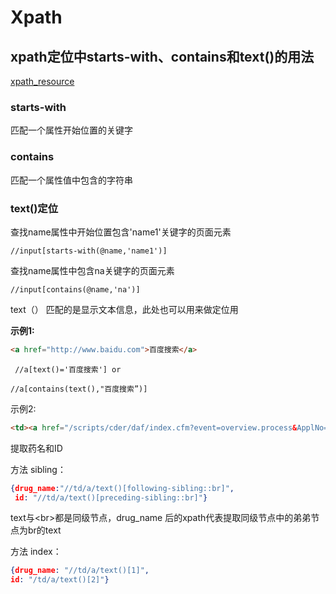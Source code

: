 # Xpath

## xpath定位中starts-with、contains和text()的用法

[xpath_resource](https://devhints.io/xpath)

### starts-with

匹配一个属性开始位置的关键字

### contains 

匹配一个属性值中包含的字符串

### text()定位

  查找name属性中开始位置包含'name1'关键字的页面元素

```
//input[starts-with(@name,'name1')] 
```

   查找name属性中包含na关键字的页面元素

```
//input[contains(@name,'na')]  
```

text（） 匹配的是显示文本信息，此处也可以用来做定位用

**示例1:**

```html
<a href="http://www.baidu.com">百度搜索</a>
```

```
 //a[text()='百度搜索'] or

//a[contains(text(),"百度搜索”)]
```

示例2:

```html
<td><a href="/scripts/cder/daf/index.cfm?event=overview.process&ApplNo=018916" title="Click to view HEPARIN SODIUM 5,000 UNITS IN SODIUM CHLORIDE 0.9% (HEPARIN SODIUM)">HEPARIN SODIUM 5,000 UNITS IN SODIUM CHLORIDE 0.9%<br />NDA   #018916</a></td>
```

提取药名和ID

方法 sibling：

```json
{drug_name:"//td/a/text()[following-sibling::br]",
 id: "//td/a/text()[preceding-sibling::br]"}
```

text与\<br>都是同级节点，drug_name 后的xpath代表提取同级节点中的弟弟节点为br的text

方法 index：

```json
{drug_name: "//td/a/text()[1]",
id: "/td/a/text()[2]"}
```

